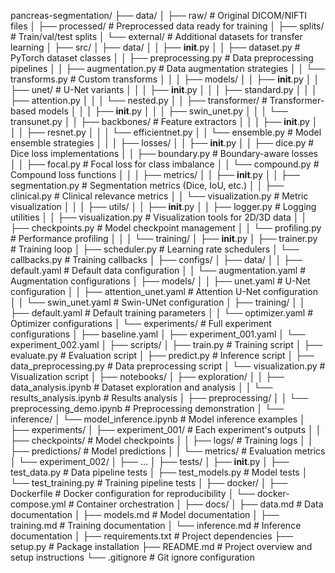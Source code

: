 pancreas-segmentation/
├── data/
│   ├── raw/                      # Original DICOM/NIFTI files
│   ├── processed/                # Preprocessed data ready for training
│   ├── splits/                   # Train/val/test splits
│   └── external/                 # Additional datasets for transfer learning
│
├── src/
│   ├── data/
│   │   ├── __init__.py
│   │   ├── dataset.py            # PyTorch dataset classes
│   │   ├── preprocessing.py      # Data preprocessing pipelines
│   │   ├── augmentation.py       # Data augmentation strategies
│   │   └── transforms.py         # Custom transforms
│   │
│   ├── models/
│   │   ├── __init__.py
│   │   ├── unet/                 # U-Net variants
│   │   │   ├── __init__.py
│   │   │   ├── standard.py
│   │   │   ├── attention.py
│   │   │   └── nested.py
│   │   ├── transformer/          # Transformer-based models
│   │   │   ├── __init__.py
│   │   │   ├── swin_unet.py
│   │   │   └── transunet.py
│   │   ├── backbones/            # Feature extractors
│   │   │   ├── __init__.py
│   │   │   ├── resnet.py
│   │   │   └── efficientnet.py
│   │   └── ensemble.py           # Model ensemble strategies
│   │
│   ├── losses/
│   │   ├── __init__.py
│   │   ├── dice.py               # Dice loss implementations
│   │   ├── boundary.py           # Boundary-aware losses
│   │   ├── focal.py              # Focal loss for class imbalance
│   │   └── compound.py           # Compound loss functions
│   │
│   ├── metrics/
│   │   ├── __init__.py
│   │   ├── segmentation.py       # Segmentation metrics (Dice, IoU, etc.)
│   │   ├── clinical.py           # Clinical relevance metrics
│   │   └── visualization.py      # Metric visualization
│   │
│   ├── utils/
│   │   ├── __init__.py
│   │   ├── logger.py             # Logging utilities
│   │   ├── visualization.py      # Visualization tools for 2D/3D data
│   │   ├── checkpoints.py        # Model checkpoint management
│   │   └── profiling.py          # Performance profiling
│   │
│   └── training/
│       ├── __init__.py
│       ├── trainer.py            # Training loop
│       ├── scheduler.py          # Learning rate schedulers
│       └── callbacks.py          # Training callbacks
│
├── configs/
│   ├── data/
│   │   ├── default.yaml          # Default data configuration
│   │   └── augmentation.yaml     # Augmentation configurations
│   ├── models/
│   │   ├── unet.yaml             # U-Net configuration
│   │   ├── attention_unet.yaml   # Attention U-Net configuration
│   │   └── swin_unet.yaml        # Swin-UNet configuration
│   ├── training/
│   │   ├── default.yaml          # Default training parameters
│   │   └── optimizer.yaml        # Optimizer configurations
│   └── experiments/              # Full experiment configurations
│       ├── baseline.yaml
│       ├── experiment_001.yaml
│       └── experiment_002.yaml
│
├── scripts/
│   ├── train.py                  # Training script
│   ├── evaluate.py               # Evaluation script
│   ├── predict.py                # Inference script
│   ├── data_preprocessing.py     # Data preprocessing script
│   └── visualization.py          # Visualization script
│
├── notebooks/
│   ├── exploration/
│   │   ├── data_analysis.ipynb   # Dataset exploration and analysis
│   │   └── results_analysis.ipynb # Results analysis
│   ├── preprocessing/
│   │   └── preprocessing_demo.ipynb # Preprocessing demonstration
│   └── inference/
│       └── model_inference.ipynb # Model inference examples
│
├── experiments/
│   ├── experiment_001/           # Each experiment's outputs
│   │   ├── checkpoints/          # Model checkpoints
│   │   ├── logs/                 # Training logs
│   │   ├── predictions/          # Model predictions
│   │   └── metrics/              # Evaluation metrics
│   └── experiment_002/
│       ├── ...
│
├── tests/
│   ├── __init__.py
│   ├── test_data.py              # Data pipeline tests
│   ├── test_models.py            # Model tests
│   └── test_training.py          # Training pipeline tests
│
├── docker/
│   ├── Dockerfile                # Docker configuration for reproducibility
│   └── docker-compose.yml        # Container orchestration
│
├── docs/
│   ├── data.md                   # Data documentation
│   ├── models.md                 # Model documentation
│   ├── training.md               # Training documentation
│   └── inference.md              # Inference documentation
│
├── requirements.txt              # Project dependencies
├── setup.py                      # Package installation
├── README.md                     # Project overview and setup instructions
└── .gitignore                    # Git ignore configuration